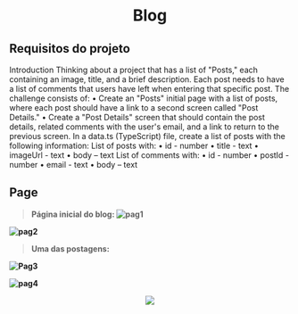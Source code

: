 <h1 align="center"> Blog </h1>

## Requisitos do projeto

Introduction
Thinking about a project that has a list of "Posts," each containing an image, title, and 
a brief description. Each post needs to have a list of comments that users have left 
when entering that specific post.
The challenge consists of:
• Create an "Posts" initial page with a list of posts, where each post should have 
a link to a second screen called "Post Details."
• Create a "Post Details" screen that should contain the post details, related 
comments with the user's email, and a link to return to the previous screen.
In a data.ts (TypeScript) file, create a list of posts with the following information:
List of posts with:
• id - number
• title - text
• imageUrl - text
• body – text
List of comments with:
• id - number
• postId - number
• email - text
• body – text

## Page
> <strong> Página inicial do blog: <strong>
![pag1](https://github.com/julianacamilo/blog/assets/104179960/f7e9624f-d3a8-4629-89b8-e925bdf8af8e)

![pag2](https://github.com/julianacamilo/blog/assets/104179960/63a5b3a1-b9e2-46a6-9d03-03b846a66014)



> <strong> Uma das postagens: <strong> 

![Pag3](https://github.com/julianacamilo/blog/assets/104179960/9193384a-61d2-4e5c-bfbe-6194a799dcd8)

![pag4](https://github.com/julianacamilo/blog/assets/104179960/1c00c010-c3ca-4297-9018-2075e0ce4607)

<p align="center">
<img src="http://img.shields.io/static/v1?label=STATUS&message=FINISHED&color=GREEN&style=for-the-badge"/>
</p>








